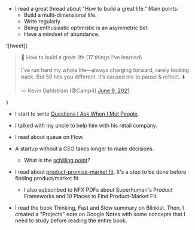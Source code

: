 - I read a great thread about "How to build a great life." Main points:
  - Build a multi-dimensional life.
  - Write regularly.
  - Being enthusiastic optimistic is an asymmetric bet.
  - Have a mindset of abundance.

![tweet](<blockquote class="twitter-tweet"><p lang="en" dir="ltr">🧵 How to build a great life (17 things I’ve learned)<br><br>I’ve run hard my whole life—always charging forward, rarely looking back. But 50 hits you different. It’s caused me to pause &amp; reflect. ⬇️</p>&mdash; Kevin Dahlstrom (@Camp4) <a href="https://twitter.com/Camp4/status/1402689150353129472?ref_src=twsrc%5Etfw">June 9, 2021</a></blockquote>)

- I start to write [Questions I Ask When I Met People](/articles/questions-i-ask-when-i-met-people).

- I talked with my uncle to help him with his retail company.

- I read about queue on Flow.

- A startup without a CEO takes longer to make decisions.

  - What is the [schilling point](https://twitter.com/naval/status/1160722681441873920?s=21)?

- I read about [product-promise-market fit](https://www.nfx.com/post/new-mindset-product-market-fit/). It's a step to be done before finding product/market fit.

  - I also subscribed to NFX PDFs about Superhuman's Product Frameworks and 10 Places to Find Product-Market Fit.

- I read the book Thinking, Fast and Slow summary on Blinkist. Then, I created a "Projects" note on Google Notes with some concepts that I need to study before reading the entire book.
